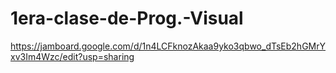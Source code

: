 # 1era-clase-de-Prog.-Visual
https://jamboard.google.com/d/1n4LCFknozAkaa9yko3qbwo_dTsEb2hGMrYxv3Im4Wzc/edit?usp=sharing
